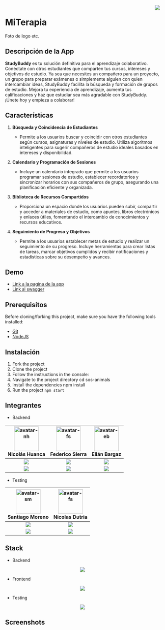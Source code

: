 <img align="right" src="https://visitor-badge.laobi.icu/badge?page_id=Elibar19.s15-19-t-java-react-personal" />


# MiTerapia

Foto de logo etc.


## Descripción de la App

__StudyBuddy__ es tu solución definitiva para el aprendizaje colaborativo.
Conéctate con otros estudiantes que comparten tus cursos, intereses y objetivos de estudio.
Ya sea que necesites un compañero para un proyecto, un grupo para preparar exámenes o
simplemente alguien con quien intercambiar ideas, StudyBuddy facilita la búsqueda y
formación de grupos de estudio. Mejora tu experiencia de aprendizaje, aumenta
tus calificaciones y haz que estudiar sea más agradable con StudyBuddy.
¡Únete hoy y empieza a colaborar!


## Características

1. **Búsqueda y Coincidencia de Estudiantes**
   - Permite a los usuarios buscar y coincidir con otros estudiantes según cursos, asignaturas y niveles de estudio. Utiliza algoritmos inteligentes para sugerir compañeros de estudio ideales basados en intereses y disponibilidad.

2. **Calendario y Programación de Sesiones**
   - Incluye un calendario integrado que permite a los usuarios programar sesiones de estudio, establecer recordatorios y sincronizar horarios con sus compañeros de grupo, asegurando una planificación eficiente y organizada.

3. **Biblioteca de Recursos Compartidos**
   - Proporciona un espacio donde los usuarios pueden subir, compartir y acceder a materiales de estudio, como apuntes, libros electrónicos y enlaces útiles, fomentando el intercambio de conocimientos y recursos educativos.

4. **Seguimiento de Progreso y Objetivos**
   - Permite a los usuarios establecer metas de estudio y realizar un seguimiento de su progreso. Incluye herramientas para crear listas de tareas, marcar objetivos cumplidos y recibir notificaciones y estadísticas sobre su desempeño y avances.


## Demo

- [Link a la pagina de la app](https://www.google.com)
- [Link al swagger](https://www.google.com)


## Prerequisitos

Before cloning/forking this project, make sure you have the following tools installed:

- [Git](https://git-scm.com/downloads "Git Download Page")
- [NodeJS](https://nodejs.org/en/download/ "NodeJs Download Page")


## Instalación

1. Fork the project
2. Clone the project
3. Follow the instructions in the console:
4. Navigate to the project directory cd sos-animals
5. Install the dependencies npm install
6. Run the project `npm start`


## Integrantes

- Backend

|                           <img src="https://avatars.githubusercontent.com/u/91564340?v=4" title="avatar-nh" width="80" height="80"><br/>Nicolás Huanca                           |                               <img src="https://avatars.githubusercontent.com/u/111662767?v=4" title="avatar-fs" width="80" height="80"><br/>Federico Sierra                                |                                 <img src="https://avatars.githubusercontent.com/u/122175106?v=4" title="avatar-eb" width="80" height="80"><br/>Elián Bargaz                                 |
|:--------------------------------------------------------------------------------------------------------------------------------------------------------------------------------:|:-------------------------------------------------------------------------------------------------------------------------------------------------------------------------------------------:|:-------------------------------------------------------------------------------------------------------------------------------------------------------------------------------------------:|
| <a href="https://www.linkedin.com/in/nicolas-huanca/"><img src="https://img.shields.io/badge/linkedin%20-%230077B5.svg?&style=for-the-badge&logo=linkedin&logoColor=white"/></a> | <a href="https://www.linkedin.com/in/federico-sierra-516030235/"><img src="https://img.shields.io/badge/linkedin%20-%230077B5.svg?&style=for-the-badge&logo=linkedin&logoColor=white"/></a> | <a href="https://www.linkedin.com/in/federico-sierra-516030235/"><img src="https://img.shields.io/badge/linkedin%20-%230077B5.svg?&style=for-the-badge&logo=linkedin&logoColor=white"/></a> | 
|          <a href="https://github.com/nicolas2289h/"><img src="https://img.shields.io/badge/github-%23121011.svg?&style=for-the-badge&logo=github&logoColor=white"/></a>          |                <a href="https://github.com/federicojsd"><img src="https://img.shields.io/badge/github-%23121011.svg?&style=for-the-badge&logo=github&logoColor=white"/></a>                 |                  <a href="https://github.com/Elibar19"><img src="https://img.shields.io/badge/github-%23121011.svg?&style=for-the-badge&logo=github&logoColor=white"/></a>                  |

- Testing

|                          <img src="https://avatars.githubusercontent.com/u/165205016?v=4" title="avatar-sm" width="80" height="80"><br/>Santiago Moreno                           |                               <img src="https://avatars.githubusercontent.com/u/111662767?v=4" title="avatar-fs" width="80" height="80"><br/>Nicolas Dutria                                |
|:---------------------------------------------------------------------------------------------------------------------------------------------------------------------------------:|:-------------------------------------------------------------------------------------------------------------------------------------------------------------------------------------------:|
| <a href="https://www.linkedin.com/in/santiagoamoreno/"><img src="https://img.shields.io/badge/linkedin%20-%230077B5.svg?&style=for-the-badge&logo=linkedin&logoColor=white"/></a> | <a href="https://www.linkedin.com/in/federico-sierra-516030235/"><img src="https://img.shields.io/badge/linkedin%20-%230077B5.svg?&style=for-the-badge&logo=linkedin&logoColor=white"/></a> |
|         <a href="https://github.com/SantiagoMoreno98"><img src="https://img.shields.io/badge/github-%23121011.svg?&style=for-the-badge&logo=github&logoColor=white"/></a>         |                <a href="https://github.com/federicojsd"><img src="https://img.shields.io/badge/github-%23121011.svg?&style=for-the-badge&logo=github&logoColor=white"/></a>                 |


## Stack

- Backend
<div align="center">
    <img src="https://skillicons.dev/icons?i=react,css,vscode,github,figma,tailwind,git,r" /><br>
</div>

- Frontend
<div align="center">
    <img src="https://skillicons.dev/icons?i=nodejs,python,express,firebase,mongodb,c,java,nextjs,mysql,flask" /><br>
</div>

- Testing
<div align="center">
    <img src="https://skillicons.dev/icons?i=react,bootstrap,mui,html,css,vscode,github" /><br>
</div>


## Screenshots
